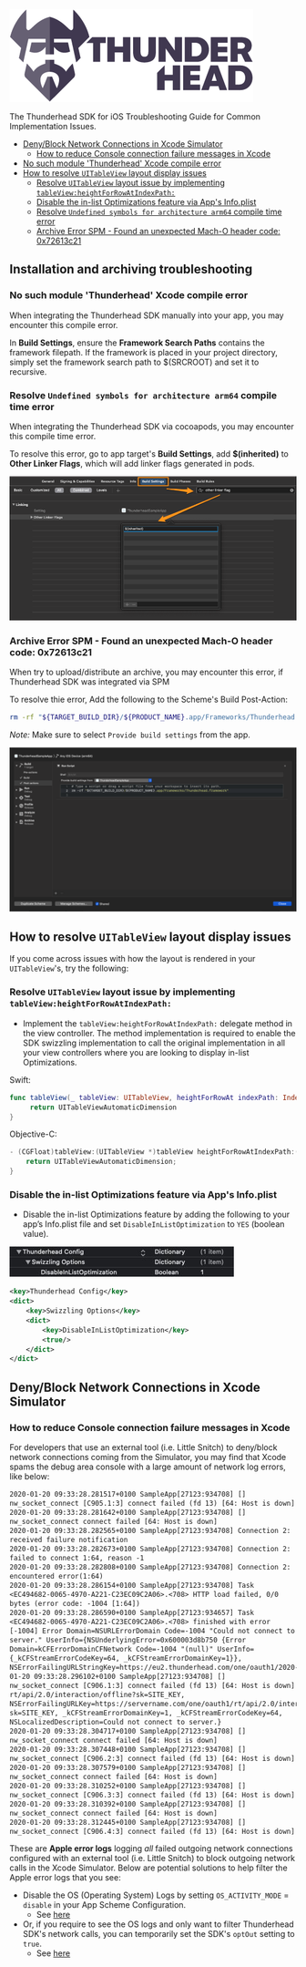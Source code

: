 ![Thunderhead SDK](images/Thunderhead_Logo.png)

The Thunderhead SDK for iOS Troubleshooting Guide for Common Implementation Issues.

- [Deny/Block Network Connections in Xcode Simulator](#deny-block-network-connections-in-xcode-simulator)
  * [How to reduce Console connection failure messages in Xcode](#how-to-reduce-console-connection-failure-messages-in-xcode)
- [No such module 'Thunderhead' Xcode compile error](#no-such-module--thunderhead--xcode-compile-error)
- [How to resolve `UITableView` layout display issues](#how-to-resolve--uitableview--layout-display-issues)
  * [Resolve `UITableView` layout issue by implementing `tableView:heightForRowAtIndexPath:`](#resolve--uitableview--layout-issue-by-implementing--tableview-heightforrowatindexpath--)
  * [Disable the in-list Optimizations feature via App's Info.plist](#disable-the-in-list-optimizations-feature-via-app-s-infoplist)
  * [Resolve `Undefined symbols for architecture arm64` compile time error](#resolve--undefined-symbols-for-architecture-arm64--compile-time-error)
  * [Archive Error SPM - Found an unexpected Mach-O header code: 0x72613c21](#archive-error-spm---found-an-unexpected-mach-o-header-code--0x72613c21)


## Installation and archiving troubleshooting 
### No such module 'Thunderhead' Xcode compile error

When integrating the Thunderhead SDK manually into your app, you may encounter this compile error.

In **Build Settings**, ensure the **Framework Search Paths** contains the framework filepath. If the framework is placed in your project directory, simply set the framework search path to $(SRCROOT) and set it to recursive.

### Resolve `Undefined symbols for architecture arm64` compile time error

When integrating the Thunderhead SDK via cocoapods, you may encounter this compile time error.

To resolve this error, go to app target's **Build Settings**, add **$(inherited)** to **Other Linker Flags**, which will add linker flags generated in pods.

![Thunderhead Other Linker Flag](images/ThunderheadOtherLinkerFlag.png)

### Archive Error SPM - Found an unexpected Mach-O header code: 0x72613c21

When try to upload/distribute an archive, you may encounter this error, if Thunderhead SDK was integrated via SPM

To resolve thie error, Add the following to the Scheme's Build Post-Action:

```sh
rm -rf "${TARGET_BUILD_DIR}/${PRODUCT_NAME}.app/Frameworks/Thunderhead.framework"
```

*Note:* Make sure to select `Provide build settings` from the app.

![Thunderhead Unexpected Mach-O via SPM](images/ThunderheadUnexpectedMachOViaSPM.png)

## How to resolve `UITableView` layout display issues

If you come across issues with how the layout is rendered in your `UITableView`'s, try the following:

### Resolve `UITableView` layout issue by implementing `tableView:heightForRowAtIndexPath:`
- Implement the `tableView:heightForRowAtIndexPath:` delegate method in the view controller. The method implementation is required to enable the SDK swizzling implementation to call the original implementation in all your view controllers where you are looking to display in-list Optimizations.

Swift:
```swift
func tableView(_ tableView: UITableView, heightForRowAt indexPath: IndexPath) -> CGFloat { 
     return UITableViewAutomaticDimension
}
```

Objective-C:
```objective-c
- (CGFloat)tableView:(UITableView *)tableView heightForRowAtIndexPath:(NSIndexPath *)indexPath {
    return UITableViewAutomaticDimension;
}
```

### Disable the in-list Optimizations feature via App's Info.plist
- Disable the in-list Optimizations feature by adding the following to your app’s Info.plist file and set `DisableInListOptimization` to `YES` (boolean value).

![Thunderhead Config App's Info.plist file](images/ThunderheadConfigInfoPlistEntry.png)

```xml
<key>Thunderhead Config</key>
<dict>
	<key>Swizzling Options</key>
	<dict>
		<key>DisableInListOptimization</key>
		<true/>
	</dict>
</dict>
```	
## Deny/Block Network Connections in Xcode Simulator
### How to reduce Console connection failure messages in Xcode
For developers that use an external tool (i.e. Little Snitch) to deny/block network connections coming from the Simulator, you may find that Xcode spams the debug area console with a large amount of network log errors, like below: 

```
2020-01-20 09:33:28.281517+0100 SampleApp[27123:934708] [] nw_socket_connect [C905.1:3] connect failed (fd 13) [64: Host is down]
2020-01-20 09:33:28.281642+0100 SampleApp[27123:934708] [] nw_socket_connect connect failed [64: Host is down]
2020-01-20 09:33:28.282565+0100 SampleApp[27123:934708] Connection 2: received failure notification
2020-01-20 09:33:28.282673+0100 SampleApp[27123:934708] Connection 2: failed to connect 1:64, reason -1
2020-01-20 09:33:28.282808+0100 SampleApp[27123:934708] Connection 2: encountered error(1:64)
2020-01-20 09:33:28.286154+0100 SampleApp[27123:934708] Task <EC494682-0065-4970-A221-C23EC09C2A06>.<708> HTTP load failed, 0/0 bytes (error code: -1004 [1:64])
2020-01-20 09:33:28.286590+0100 SampleApp[27123:934657] Task <EC494682-0065-4970-A221-C23EC09C2A06>.<708> finished with error [-1004] Error Domain=NSURLErrorDomain Code=-1004 "Could not connect to server." UserInfo={NSUnderlyingError=0x600003d8b750 {Error Domain=kCFErrorDomainCFNetwork Code=-1004 "(null)" UserInfo={_kCFStreamErrorCodeKey=64, _kCFStreamErrorDomainKey=1}}, NSErrorFailingURLStringKey=https://eu2.thunderhead.com/one/oauth1/2020-01-20 09:33:28.296102+0100 SampleApp[27123:934708] [] nw_socket_connect [C906.1:3] connect failed (fd 13) [64: Host is down]
rt/api/2.0/interaction/offline?sk=SITE_KEY, NSErrorFailingURLKey=https://servername.com/one/oauth1/rt/api/2.0/interaction?sk=SITE_KEY, _kCFStreamErrorDomainKey=1, _kCFStreamErrorCodeKey=64, NSLocalizedDescription=Could not connect to server.}
2020-01-20 09:33:28.304717+0100 SampleApp[27123:934708] [] nw_socket_connect connect failed [64: Host is down]
2020-01-20 09:33:28.307448+0100 SampleApp[27123:934708] [] nw_socket_connect [C906.2:3] connect failed (fd 13) [64: Host is down]
2020-01-20 09:33:28.307579+0100 SampleApp[27123:934708] [] nw_socket_connect connect failed [64: Host is down]
2020-01-20 09:33:28.310252+0100 SampleApp[27123:934708] [] nw_socket_connect [C906.3:3] connect failed (fd 13) [64: Host is down]
2020-01-20 09:33:28.310392+0100 SampleApp[27123:934708] [] nw_socket_connect connect failed [64: Host is down]
2020-01-20 09:33:28.312445+0100 SampleApp[27123:934708] [] nw_socket_connect [C906.4:3] connect failed (fd 13) [64: Host is down]
```

These are **Apple error logs** logging *all* failed outgoing network connections configured with an external tool (i.e. Little Snitch) to block outgoing network calls in the Xcode Simulator. Below are potential solutions to help filter the Apple error logs that you see: 
- Disable the OS (Operating System) Logs by setting `OS_ACTIVITY_MODE` = `disable` in your App Scheme Configuration. 
    - See [here](https://stackoverflow.com/questions/37800790/hide-strange-unwanted-xcode-logs)
- Or, if you require to see the OS logs and only want to filter Thunderhead SDK's network calls, you can temporarily set the SDK's `optOut` setting to `true`.  
	- See [here](https://github.com/thunderheadone/one-sdk-ios#opt-an-end-user-out-of-tracking)


